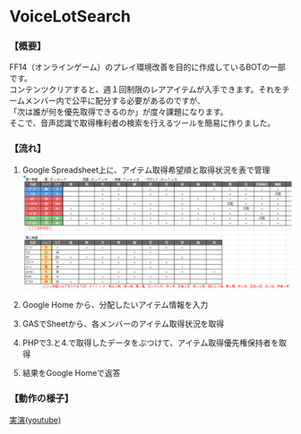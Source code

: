 # VoiceLotSearch
### 【概要】
FF14（オンラインゲーム）のプレイ環境改善を目的に作成しているBOTの一部です。<br>
コンテンツクリアすると、週１回制限のレアアイテムが入手できます。それをチームメンバー内で公平に配分する必要があるのですが、<br>
「次は誰が何を優先取得できるのか」が度々課題になります。<br>
そこで、音声認識で取得権利者の検索を行えるツールを簡易に作りました。

### 【流れ】
1. Google Spreadsheet上に、アイテム取得希望順と取得状況を表で管理
![LotManageSheetImage.png](https://raw.githubusercontent.com/blackoutazrael/VoiceLotSearch/images/WS000003.BMP "LotManageSheetImage")

2. Google Home から、分配したいアイテム情報を入力
3. GASでSheetから、各メンバーのアイテム取得状況を取得
4. PHPで3.と4.で取得したデータをぶつけて、アイテム取得優先権保持者を取得
5. 結果をGoogle Homeで返答

### 【動作の様子】
[実演(youtube)](https://youtu.be/EX3qJbQnVzk)
